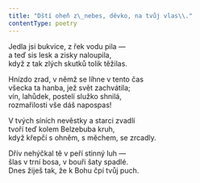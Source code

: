 ```yaml
---
title: "Dští oheň z\_nebes, děvko, na tvůj vlas\\."
contentType: poetry
---
```


<section>

Jedla jsi bukvice, z řek vodu pila —  
a teď sis lesk a zisky naloupila,  
když z tak zlých skutků tolik těžilas.

</section>

<section>

Hnízdo zrad, v němž se líhne v tento čas  
všecka ta hanba, jež svět zachvátila;  
vín, lahůdek, postelí služko shnilá,  
rozmařilosti vše dáš napospas!

</section>

<section>

V tvých síních nevěstky a starci zvadlí  
tvoří teď kolem Belzebuba kruh,  
když křepčí s ohněm, s měchem, se zrcadly.

</section>

<section>

Dřív nehýčkal tě v peří stinný luh —  
šlas v trní bosa, v bouři šaty spadlé.  
Dnes žiješ tak, že k Bohu čpí tvůj puch.

</section>
